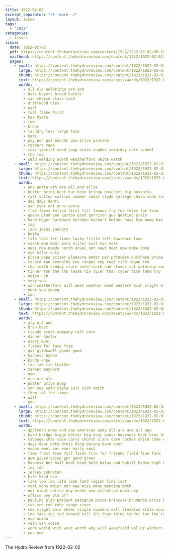 ```yaml
---
title: 1922-02-02
excerpt_separator: "<!--more-->"
layout: issue
tags:
  - "1922"
categories:
  - issues
issue:
  date: 1922-02-02
  pdf: https://content.thehydroreview.com/content/1922/1922-02-02/HR-1922-02-02.pdf
  masthead: https://content.thehydroreview.com/content/1922/1922-02-02/masthead/HR-1922-02-02.jpg
  pages:
    - small: https://content.thehydroreview.com/content/1922/1922-02-02/small/HR-1922-02-02-01.jpg
      large: https://content.thehydroreview.com/content/1922/1922-02-02/large/HR-1922-02-02-01.jpg
      thumb: https://content.thehydroreview.com/content/1922/1922-02-02/thumbnails/HR-1922-02-02-01.jpg
      text: https://content.thehydroreview.com/assets/words/1922/1922-02-02/HR-1922-02-02-01.txt
      words:
        - all ale auldridge are and
        - bars boyers breed buckle
        - can choice class cash
        - driftwood dies
        - earl
        - full flake first
        - hae hydro
        - jow
        - kraut
        - laundry less large loss
        - oats
        - pay per pai pounds pow price pancake
        - robbers reek
        - size special seed soap store sugden saturday sale school
        - the tei
        - weld welding worth weatherford white watch
    - small: https://content.thehydroreview.com/content/1922/1922-02-02/small/HR-1922-02-02-02.jpg
      large: https://content.thehydroreview.com/content/1922/1922-02-02/large/HR-1922-02-02-02.jpg
      thumb: https://content.thehydroreview.com/content/1922/1922-02-02/thumbnails/HR-1922-02-02-02.jpg
      text: https://content.thehydroreview.com/assets/words/1922/1922-02-02/HR-1922-02-02-02.txt
      words:
        - ane anita ath are all and allie
        - better bring best but been bishop boschert big business
        - call cotton collins commer cedar clyde college chara cook cost county corn cash claude can course
        - day days denti
        - ean ever ent enns every
        - free farms felton first fill famous fry for folks far from
        - guess glad gen gordon good garrison gue getting grain
        - hand heger hardware herndon herbert holder huss him home has hydro had her
        - ing
        - jack joins january
        - knife
        - life last ler lines lucky little left lawrence lown
        - march mon meal mary miller mail man mere
        - ness now needs north novel not news neat new name note
        - ove offer only
        - place pope pitzer pleasure peter per princess purchase price pipe
        - record ran reynolds rey ranges roy real rith regan ree
        - sha smith sunday store seed stark sun stoves sat saturday south sund son supply school sack shorts sell storm stewart see seri ship
        - tinner ton the tho texas tin tyier than tyler tice take try
        - union uch
        - very van
        - won weatherford will west weather wood western wish wright with woods was
        - york you young
        - zan
    - small: https://content.thehydroreview.com/content/1922/1922-02-02/small/HR-1922-02-02-03.jpg
      large: https://content.thehydroreview.com/content/1922/1922-02-02/large/HR-1922-02-02-03.jpg
      thumb: https://content.thehydroreview.com/content/1922/1922-02-02/thumbnails/HR-1922-02-02-03.jpg
      text: https://content.thehydroreview.com/assets/words/1922/1922-02-02/HR-1922-02-02-03.txt
      words:
        - aly all and
        - bran best
        - claude creek company call corn
        - dinner doctor
        - every ever
        - flakes for face free
        - gas glidewell goods good
        - harness hydro
        - kinds know
        - lea lak lie leather
        - market maynard
        - new
        - orn ore old
        - potter price pump
        - sor see said style suit sick smith
        - them tal the times
        - will
        - you
    - small: https://content.thehydroreview.com/content/1922/1922-02-02/small/HR-1922-02-02-04.jpg
      large: https://content.thehydroreview.com/content/1922/1922-02-02/large/HR-1922-02-02-04.jpg
      thumb: https://content.thehydroreview.com/content/1922/1922-02-02/thumbnails/HR-1922-02-02-04.jpg
      text: https://content.thehydroreview.com/assets/words/1922/1922-02-02/HR-1922-02-02-04.txt
      words:
        - appleman arms and age american andy all are ave alt ago
        - bird bridge bigge better big boat boots business blot bros buy black boyer but best bossler beach blotter
        - cabbage chas cave carry church class core cocker child come care clerk copen
        - days dear date dress ding during dove duet
        - evans emel ear ever early east
        - fame frost from full farms fire for friends field fine farm
        - gum given going gor good grown
        - harvest her hail hool head held halas had hukill hydro high hinton hard
        - ing ida
        - jersey johnston
        - kile kind koa
        - like low lea life lean land legion line last
        - most mens maier mor mae miss many mention moth
        - not night notice ney needs new nicholson nora noy
        - office ove old off
        - pauling plan patient patience price princess prudence pruss post patt past people plants per
        - rab ree red rube range river
        - see slight sale sheer single summers sell stockton state sunde square serre step service shoe stoe stork sugden soon sang sal sink she start special store school
        - tea take tes ted toward tell thi them thing tender tue the tat thee town
        - use union
        - vain van voice
        - work world with west worth why will wakefield waller winters williams while want
        - you yoe
---
```


The Hydro Review from 1922-02-02

<!--more-->

